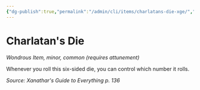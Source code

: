 ```yaml
---
{"dg-publish":true,"permalink":"/admin/cli/items/charlatans-die-xge/","tags":["compendium/src/5e/xge","item/attunement/required","item/rarity/common","item/tier/minor","item/wondrous"],"updated":"2025-01-11T15:32:15.651+00:00"}
---
```


# Charlatan's Die
*Wondrous Item, minor, common (requires attunement)*  


Whenever you roll this six-sided die, you can control which number it rolls.

*Source: Xanathar's Guide to Everything p. 136*
